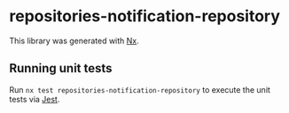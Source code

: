 # repositories-notification-repository

This library was generated with [Nx](https://nx.dev).

## Running unit tests

Run `nx test repositories-notification-repository` to execute the unit tests via [Jest](https://jestjs.io).
